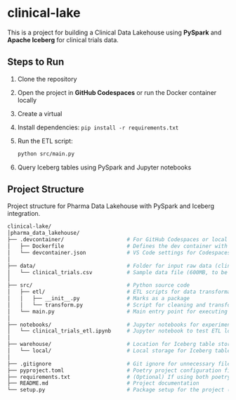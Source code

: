 # clinical-lake

This is a project for building a Clinical Data Lakehouse using **PySpark** and **Apache Iceberg** for clinical trials data.

## Steps to Run

1. Clone the repository
2. Open the project in **GitHub Codespaces** or run the Docker container locally
3. Create a virtual
3. Install dependencies: `pip install -r requirements.txt`
4. Run the ETL script:

    ```bash
    python src/main.py
    ```

5. Query Iceberg tables using PySpark and Jupyter notebooks

## Project Structure

Project structure for Pharma Data Lakehouse with PySpark and Iceberg integration.

```bash
clinical-lake/
│pharma_data_lakehouse/
├── .devcontainer/                    # For GitHub Codespaces or local Docker dev environment
│   ├── Dockerfile                    # Defines the dev container with Spark + Iceberg setup
│   └── devcontainer.json             # VS Code settings for Codespaces
│
├── data/                             # Folder for input raw data (clinical trials)
│   └── clinical_trials.csv           # Sample data file (600MB, to be loaded into the system)
│
├── src/                              # Python source code
│   ├── etl/                          # ETL scripts for data transformation and loading into Iceberg
│   │   ├── __init__.py               # Marks as a package
│   │   └── transform.py              # Script for cleaning and transforming the raw data
│   └── main.py                       # Main entry point for executing the ETL pipeline
│
├── notebooks/                        # Jupyter notebooks for experimenting with data and queries
│   └── clinical_trials_etl.ipynb     # Jupyter notebook to test ETL logic and query Iceberg tables
│
├── warehouse/                        # Location for Iceberg table storage (can point to MinIO or S3)
│   └── local/                        # Local storage for Iceberg tables
│
├── .gitignore                        # Git ignore for unnecessary files (e.g., local warehouse)
├── pyproject.toml                    # Poetry project configuration file (dependencies, versioning)
├── requirements.txt                  # (Optional) If using both poetry and a fallback method
├── README.md                         # Project documentation
└── setup.py                          # Package setup for the project (optional, if creating a Python package)

```
